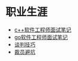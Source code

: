 # 职业生涯

- [c++软件工程师面试笔记](cpp_interview.md)
- [go软件工程师面试笔记](go_interview.md)
- [谈判技巧](negotiate.md)
- [裁员避坑](cut_job.md)

